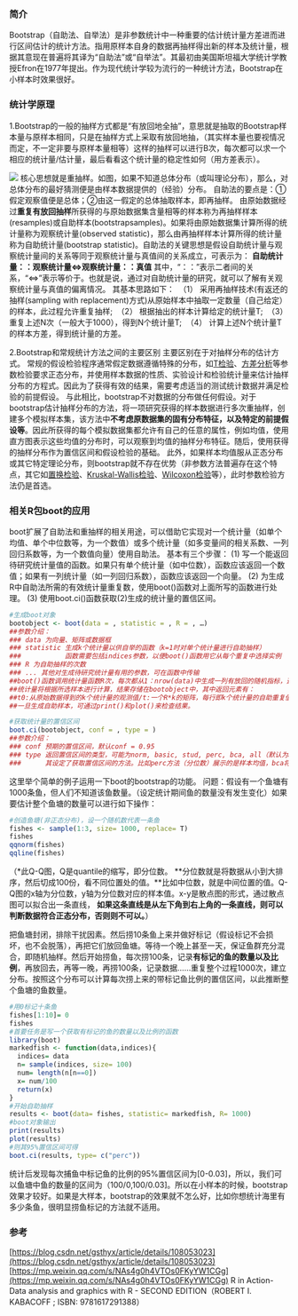 ### 简介
Bootstrap（自助法、自举法）是非参数统计中一种重要的估计统计量方差进而进行区间估计的统计方法。指用原样本自身的数据再抽样得出新的样本及统计量，根据其意现在普遍将其译为“自助法”或“自举法”。其最初由美国斯坦福大学统计学教授Efron在1977年提出。作为现代统计学较为流行的一种统计方法，Bootstrap在小样本时效果很好。


### 统计学原理
1.Bootstrap的一般的抽样方式都是“有放回地全抽”，意思就是抽取的Bootstrap样本量与原样本相同，只是在抽样方式上采取有放回地抽，（其实样本量也要视情况而定，不一定非要与原样本量相等）这样的抽样可以进行B次，每次都可以求一个相应的统计量/估计量，最后看看这个统计量的稳定性如何（用方差表示）。 

![](https://gitee.com/KKAres/pictures/raw/master/png/bootstrap.png)
核心思想就是重抽样。如图，如果不知道总体分布（或叫理论分布），那么，对总体分布的最好猜测便是由样本数据提供的（经验）分布。
自助法的要点是：①假定观察值便是总体；②由这一假定的总体抽取样本，即再抽样。
由原始数据经过**重复有放回抽样**所获得的与原始数据集含量相等的样本称为再抽样样本(resamples)或自助样本(bootstrapsamples)。如果将由原始数据集计算所得的统计量称为观察统计量(observed statistic)，那么由再抽样样本计算所得的统计量称为自助统计量(bootstrap statistic)。自助法的关键思想是假设自助统计量与观察统计量间的关系等同于观察统计量与真值间的关系成立，可表示为：
**自助统计量：：观察统计量<=>观察统计量：：真值**
其中，“：：”表示二者间的关系，“<=>”表示等价于。也就是说，通过对自助统计量的研究，就可以了解有关观察统计量与真值的偏离情况。
其基本思路如下：
  （1） 采用再抽样技术(有返还的抽样(sampling with replacement)方式)从原始样本中抽取一定数量（自己给定）的样本，此过程允许重复抽样;
  （2） 根据抽出的样本计算给定的统计量T;
  （3） 重复上述N次（一般大于1000），得到N个统计量T;
  （4） 计算上述N个统计量T的样本方差，得到统计量的方差。

2.Bootstrap和常规统计方法之间的主要区别
主要区别在于对抽样分布的估计方式。
常规的假设检验程序通常假定数据遵循特殊的分布，如[T检验](https://mp.weixin.qq.com/s?__biz=MzIxNzc1Mzk3NQ==&mid=2247483879&idx=1&sn=62c4f96a9fb331363304678bbb5dd0cd&chksm=97f5b1ffa08238e9873944636d225b723e850b3dc7552caf8da06866c5c911c82f352af71584&token=352508908&lang=zh_CN&scene=21#wechat_redirect)、[方差分析](https://mp.weixin.qq.com/s?__biz=MzIxNzc1Mzk3NQ==&mid=2247483907&idx=1&sn=0f1085f312d000e995b6914b3b20a78f&chksm=97f5b21ba0823b0dfbcee511b9e5296fa7de232ed9e3496ef23c4d57bb53a4ee985bcdae1c85&token=271527172&lang=zh_CN&scene=21#wechat_redirect)等参数检验要求正态分布，并使用样本数据的性质、实验设计和检验统计量来估计抽样分布的方程式。因此为了获得有效的结果，需要考虑适当的测试统计数据并满足检验的前提假设。
与此相比，bootstrap不对数据的分布做任何假设。对于bootstrap估计抽样分布的方法，将一项研究获得的样本数据进行多次重抽样，创建多个模拟样本集，该方法中**不考虑原数据集的固有分布特征，以及特定的前提假设等**。因此所获得的每个模拟数据集都允许有自己的任意的属性，例如均值，使用直方图表示这些均值的分布时，可以观察到均值的抽样分布特征。随后，使用获得的抽样分布作为置信区间和假设检验的基础。
此外，如果样本均值服从正态分布或其它特定理论分布，则bootstrap就不存在优势（非参数方法普遍存在这个特点，其它如[置换检验](https://mp.weixin.qq.com/s?__biz=MzIxNzc1Mzk3NQ==&mid=2247484565&idx=1&sn=1cf88df58e7f34aa85dbdcb207249663&chksm=97f5b48da0823d9baac724631a3775bbc33249e407e7aa4e6171060acbb4be352bc331095e91&token=1741038315&lang=zh_CN&scene=21#wechat_redirect)、[Kruskal-Wallis检验](https://mp.weixin.qq.com/s?__biz=MzIxNzc1Mzk3NQ==&mid=2247483969&idx=1&sn=212c14116b4604687aad1081dab6ebc2&chksm=97f5b259a0823b4fe3126c2c10146c473798d43bf46b219f78e51a0f5d3e4649cd9518a093e4&token=585453689&lang=zh_CN&scene=21#wechat_redirect)、[Wilcoxon检验](https://mp.weixin.qq.com/s?__biz=MzIxNzc1Mzk3NQ==&mid=2247483969&idx=1&sn=212c14116b4604687aad1081dab6ebc2&chksm=97f5b259a0823b4fe3126c2c10146c473798d43bf46b219f78e51a0f5d3e4649cd9518a093e4&token=271527172&lang=zh_CN&scene=21#wechat_redirect)等），此时参数检验方法仍是首选。


### 相关R包boot的应用
boot扩展了自助法和重抽样的相关用途，可以借助它实现对一个统计量（如单个均值、单个中位数等，为一个数值）或多个统计量（如多变量间的相关系数、一列回归系数等，为一个数值向量）使用自助法。
基本有三个步骤：
(1) 写一个能返回待研究统计量值的函数。如果只有单个统计量（如中位数），函数应该返回一个数值；如果有一列统计量（如一列回归系数），函数应该返回一个向量。
(2) 为生成R中自助法所需的有效统计量重复数，使用boot()函数对上面所写的函数进行处理。
(3) 使用boot.ci()函数获取(2)生成的统计量的置信区间。
```r
#生成boot对象
bootobject <- boot(data = , statistic = , R = , …)
##参数介绍：
### data 为向量、矩阵或数据框
### statistic 生成k个统计量以供自举的函数（k=1时对单个统计量进行自助抽样）
###           函数需要包括indices参数，以便boot()函数用它从每个重复中选择实例
### R 为自助抽样的次数
### ... 其他对生成待研究统计量有用的参数，可在函数中传输
##boot()函数调用统计量函数R次，每次都从1：nrow(data)中生成一列有放回的随机指标，这些指标被统计量函数用来选择样本。
##统计量将根据所选样本进行计算，结果存储在bootobject中，其中返回元素有：
##t0:从原始数据得到的k个统计量的观测值/t:一个R*k的矩阵，每行即k个统计量的自助重复值。
##一旦生成自助样本，可通过print()和plot()来检查结果。

#获取统计量的置信区间
boot.ci(bootobject, conf = , type = )
##参数介绍：
### conf 预期的置信区间，默认conf = 0.95
### type 返回置信区间的类型，可能为norm, basic, stud, perc, bca, all（默认为all）
###      其设定了获取置信区间的方法。比如perc方法（分位数）展示的是样本均值，bca将根据偏差对区间做简单调整。      
```
这里举个简单的例子运用一下boot的bootstrap的功能。
问题：假设有一个鱼塘有1000条鱼，但人们不知道该鱼数量。（设定统计期间鱼的数量没有发生变化）如果要估计整个鱼塘的数量可以进行如下操作：

```r
#创造鱼塘(非正态分布)，设一个随机数代表一条鱼
fishes <- sample(1:3, size= 1000, replace= T)
fishes
qqnorm(fishes)
qqline(fishes)
```
（*此Q-Q图，Q是quantile的缩写，即分位数。 **分位数就是将数据从小到大排序，然后切成100份，看不同位置处的值。**比如中位数，就是中间位置的值。Q-Q图的x轴为分位数，y轴为分位数对应的样本值。x-y是散点图的形式，通过散点图可以拟合出一条直线， **如果这条直线是从左下角到右上角的一条直线，则可以判断数据符合正态分布，否则则不可以。**）

把鱼塘封闭，排除干扰因素。然后捞10条鱼上来并做好标记（假设标记不会损坏，也不会脱落），再把它们放回鱼塘。等待一个晚上甚至一天，保证鱼群充分混合，即随机抽样。然后开始捞鱼，每次捞100条，记录**有标记的鱼的数量以及比例**，再放回去，再等一晚，再捞100条，记录数据……重复整个过程1000次，建立分布。按照这个分布可以计算每次捞上来的带标记鱼比例的置信区间，以此推断整个鱼塘的鱼数量。
```r
#用0标记十条鱼
fishes[1:10]= 0
fishes
#首要任务是写一个获取有标记的鱼的数量以及比例的函数
library(boot)
markedfish <- function(data,indices){
  indices= data 
  n= sample(indices, size= 100)
  num= length(n[n==0])
  x= num/100
  return(x)
}
#开始自助抽样
results <- boot(data= fishes, statistic= markedfish, R= 1000)
#boot对象输出
print(results)
plot(results)
#则其95%置信区间可得
boot.ci(results, type= c("perc"))
```
统计后发现每次捕鱼中标记鱼的比例的95%置信区间为[0-0.03]，所以，我们可以鱼塘中鱼的数量的区间为（100/0,100/0.03]。所以在小样本的时候，bootstrap效果才较好。如果是大样本，bootstrap的效果就不怎么好，比如你想统计海里有多少条鱼，很明显捞鱼标记的方法就不适用。


### 参考
[https://blog.csdn.net/gsthyx/article/details/108053023](https://blog.csdn.net/gsthyx/article/details/108053023)
[https://mp.weixin.qq.com/s/NAs4g0h4VTOs0FKyYW1CGg](https://mp.weixin.qq.com/s/NAs4g0h4VTOs0FKyYW1CGg)
R in Action-Data analysis and graphics with R - SECOND EDITION（ROBERT I. KABACOFF ; ISBN: 9781617291388）




